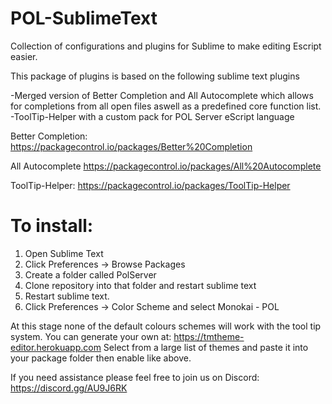 # POL-SublimeText
Collection of configurations and plugins for Sublime to make editing Escript easier.

This package of plugins is based on the following sublime text plugins

-Merged version of Better Completion and All Autocomplete which allows for completions from all open files aswell as a predefined core function list.
-ToolTip-Helper with a custom pack for POL Server eScript language

Better Completion:
https://packagecontrol.io/packages/Better%20Completion

All Autocomplete
https://packagecontrol.io/packages/All%20Autocomplete

ToolTip-Helper:
https://packagecontrol.io/packages/ToolTip-Helper

# To install:
1. Open Sublime Text
2. Click Preferences -> Browse Packages
3. Create a folder called PolServer
4. Clone repository into that folder and restart sublime text
5. Restart sublime text.
6. Click Preferences -> Color Scheme and select Monokai - POL

At this stage none of the default colours schemes will work with the tool tip system. You can generate your own at: https://tmtheme-editor.herokuapp.com Select from a large list of themes and paste it into your package folder then enable like above.

If you need assistance please feel free to join us on Discord: https://discord.gg/AU9J6RK
